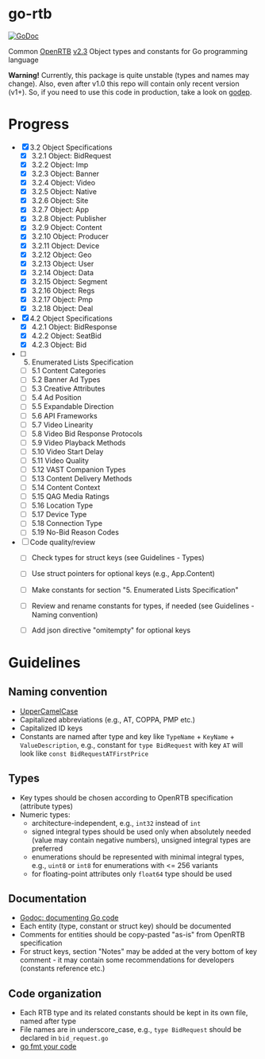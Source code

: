 # go-rtb

[![GoDoc](https://godoc.org/github.com/mxmCherry/go-rtb/2.3/rtb?status.svg)](https://godoc.org/github.com/mxmCherry/go-rtb/2.3/rtb)

Common [OpenRTB](//github.com/openrtb/OpenRTB) [v2.3](//github.com/openrtb/OpenRTB/blob/master/OpenRTB-API-Specification-Version-2-3-FINAL.pdf) Object types and constants for Go programming language

**Warning!** Currently, this package is quite unstable (types and names may change). Also, even after v1.0 this repo will contain only recent version (v1+). So, if you need to use this code in production, take a look on [godep](//github.com/tools/godep).


# Progress
- [x] 3.2 Object Specifications
	- [x] 3.2.1 Object: BidRequest
	- [x] 3.2.2 Object: Imp
	- [x] 3.2.3 Object: Banner
	- [x] 3.2.4 Object: Video
	- [x] 3.2.5 Object: Native
	- [x] 3.2.6 Object: Site
	- [x] 3.2.7 Object: App
	- [x] 3.2.8 Object: Publisher
	- [x] 3.2.9 Object: Content
	- [x] 3.2.10 Object: Producer
	- [x] 3.2.11 Object: Device
	- [x] 3.2.12 Object: Geo
	- [x] 3.2.13 Object: User
	- [x] 3.2.14 Object: Data
	- [x] 3.2.15 Object: Segment
	- [x] 3.2.16 Object: Regs
	- [x] 3.2.17 Object: Pmp
	- [x] 3.2.18 Object: Deal
- [x] 4.2 Object Specifications
	- [x] 4.2.1 Object: BidResponse
	- [x] 4.2.2 Object: SeatBid
	- [x] 4.2.3 Object: Bid
- [ ] 5. Enumerated Lists Specification
	- [ ] 5.1 Content Categories
	- [ ] 5.2 Banner Ad Types
	- [ ] 5.3 Creative Attributes
	- [ ] 5.4 Ad Position
	- [ ] 5.5 Expandable Direction
	- [ ] 5.6 API Frameworks
	- [ ] 5.7 Video Linearity
	- [ ] 5.8 Video Bid Response Protocols
	- [ ] 5.9 Video Playback Methods
	- [ ] 5.10 Video Start Delay
	- [ ] 5.11 Video Quality
	- [ ] 5.12 VAST Companion Types
	- [ ] 5.13 Content Delivery Methods
	- [ ] 5.14 Content Context
	- [ ] 5.15 QAG Media Ratings
	- [ ] 5.16 Location Type
	- [ ] 5.17 Device Type
	- [ ] 5.18 Connection Type
	- [ ] 5.19 No-Bid Reason Codes
- [ ] Code quality/review
	- [ ] Check types for struct keys (see Guidelines - Types)
	- [ ] Use struct pointers for optional keys (e.g., App.Content)
	- [ ] Make constants for section "5. Enumerated Lists Specification"
	- [ ] Review and rename constants for types, if needed (see Guidelines - Naming convention)
	- [ ] Add json directive "omitempty" for optional keys


# Guidelines

## Naming convention
- [UpperCamelCase](http://en.wikipedia.org/wiki/CamelCase)
- Capitalized abbreviations (e.g., AT, COPPA, PMP etc.)
- Capitalized ID keys
- Constants are named after type and key like ```TypeName``` + ```KeyName``` + ```ValueDescription```, e.g., constant for ```type BidRequest``` with key ```AT``` will look like ```const BidRequestATFirstPrice```

## Types
- Key types should be chosen according to OpenRTB specification (attribute types)
- Numeric types:
	- architecture-independent, e.g., ```int32``` instead of ```int```
	- signed integral types should be used only when absolutely needed (value may contain negative numbers), unsigned integral types are preferred
	- enumerations should be represented with minimal integral types, e.g., ```uint8``` or ```int8``` for enumerations with <= 256 variants
	- for floating-point attributes only ```float64``` type should be used

## Documentation
- [Godoc: documenting Go code](http://blog.golang.org/godoc-documenting-go-code)
- Each entity (type, constant or struct key) should be documented
- Comments for entities should be copy-pasted "as-is" from OpenRTB specification
- For struct keys, section "Notes" may be added at the very bottom of key comment - it may contain some recommendations for developers (constants reference etc.)

## Code organization
- Each RTB type and its related constants should be kept in its own file, named after type
- File names are in underscore_case, e.g., ```type BidRequest``` should be declared in ```bid_request.go```
- [go fmt your code](https://blog.golang.org/go-fmt-your-code)
